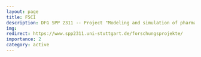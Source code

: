 ```yaml
---
layout: page
title: FSCI
description: DFG SPP 2311 -- Project "Modeling and simulation of pharmaco-mechanical FSI for an enhanced treatment of cardiovascular diseases"
img:
redirect: https://www.spp2311.uni-stuttgart.de/forschungsprojekte/
importance: 2
category: active
---
```

